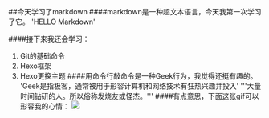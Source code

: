 ##今天学习了markdown
####markdown是一种超文本语言，今天我第一次学习了它。
'HELLO Markdown'

####接下来我还会学习：
1. Git的基础命令
1. Hexo框架
1. Hexo更换主题
####用命令行敲命令是一种Geek行为，我觉得还挺有趣的。
'Geek是指极客，通常被用于形容计算机和网络技术有狂热兴趣并投入'
'''大量时间钻研的人。所以俗称发烧友或怪杰。'''
####有点意思，下面这张gif可以形容我的心情：
![](https://qgt-style.oss-cn-hangzhou.aliyuncs.com/newcoursep4/g1/g1-2-2/tenor.gif)
